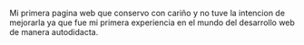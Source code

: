 Mi primera pagina web que conservo con cariño y no tuve la intencion de mejorarla ya que fue mi primera experiencia en el mundo del desarrollo web de manera autodidacta.
